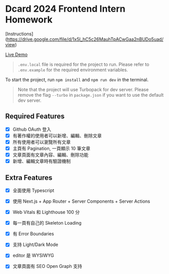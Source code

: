 # Dcard 2024 Frontend Intern Homework

[Instructions] (https://drive.google.com/file/d/1x5l_hC5c26MauhTpACwGaa2nBUDo5uad/view) 

[Live Demo](https://dcardblog.imjustchew.com/)

>`.env.local` file is required for the project to run. Please refer to `.env.example` for the required environment variables.

To start the project, run `npm install` and `npm run dev` in the terminal.

> Note that the project will use Turbopack for dev server. Please remove the flag `--turbo` in `package.json` if you want to use the default dev server.

## Required Features
- [x] Github OAuth 登入
- [x] 有著作權的使用者可以新增、編輯、刪除文章
- [x] 所有使用者可以瀏覽所有文章
- [x] 主頁有 Pagination, 一頁顯示 10 筆文章
- [x] 文章頁面有文章內容、編輯、刪除功能
- [x] 新增、編輯文章時有驗證機制

## Extra Features
- [x] 全面使用 Typescript
- [x] 使用 Next.js + App Router + Server Components + Server Actions
- [x] Web Vitals 和 Lighthouse 100 分
- [x] 每一頁有自己的 Skeleton Loading
- [x] 有 Error Boundaries
- [x] 支持 Light/Dark Mode
- [x] editor 是 WYSIWYG
- [x] 文章頁面有 SEO Open Graph 支持



